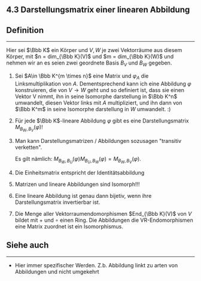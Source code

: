 ## 4.3 Darstellungsmatrix einer linearen Abbildung

## Definition

***

Hier sei $\Bbb K$ ein Körper und $V,W$ je zwei Vektorräume aus diesem Körper, mit $n = dim_{\Bbb K}(V)$ und $m = dim_{\Bbb K}(W)$ und nehmen wir an es seien zwei geordnete Basis $B_V$ und $B_W$ gegeben.

1. Sei $A\in \Bbb K^{m \times n}$ eine Matrix und $\varphi_A$ die Linksmultiplikation von $A$. Dementsprechend kann ich eine Abbildung $\varphi$ konstruieren, die von $V \rightarrow W$ geht und so definiert ist, dass sie einen Vektor V nimmt, ihn in seine Isomorphe darstellung in $\Bbb K^n$ umwandelt, diesen Vektor links mit $A$ multipliziert, und ihn dann von $\Bbb K^m$ in seine Isomorphe darstellung in $W$ umwandelt. :)

2. Für jede $\Bbb K$-lineare Abbildung $\varphi$ gibt es eine Darstellungsmatrix $M_{B_W,B_V}(\varphi)$!

3. Man kann Darstellungsmatrizen / Abbildungen sozusagen "transitiv verketten".

   Es gilt nämlich: $M_{B_W,B_U}(\varphi)M_{B_U,B_W}(\varphi)=M_{B_W,B_V}(\varphi).$

4. Die Einheitsmatrix entspricht der Identitätsabbildung

5. Matrizen und lineare Abbildungen sind Isomorph!!!

6. Eine lineare Abbildung ist genau dann bijetiv, wenn ihre Darstellungsmatrix invertierbar ist.

7. Die Menge aller Vektorraumendomorphismen $End_{\Bbb K}(V)$ von $V$ bildet mit $+$ und $\circ$ einen Ring. Die Abbildungen die VR-Endomorphismen eine Matrix zuordnet ist ein Isomorphismus.

## Siehe auch

***

* Hier immer spezifischer Werden. Z.b. Abbildung linkt zu arten von Abbildungen und nicht umgekehrt

<!--ID: 1709305047968-->


